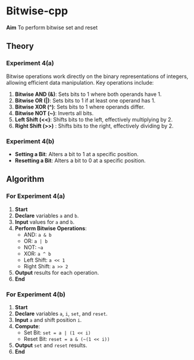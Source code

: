 # Bitwise-cpp
**Aim**
To perform bitwise set and reset

## Theory
### Experiment 4(a)
Bitwise operations work directly on the binary representations of integers, allowing efficient data manipulation. Key operations include:

1. **Bitwise AND (&)**: Sets bits to 1 where both operands have 1.
2. **Bitwise OR (|)**: Sets bits to 1 if at least one operand has 1.
3. **Bitwise XOR (^)**: Sets bits to 1 where operands differ.
4. **Bitwise NOT (~)**: Inverts all bits.
5. **Left Shift (<<)**: Shifts bits to the left, effectively multiplying by 2.
6. **Right Shift (>>)**
: Shifts bits to the right, effectively dividing by 2.

### Experiment 4(b)
- **Setting a Bit**: Alters a bit to 1 at a specific position.
- **Resetting a Bit**: Alters a bit to 0 at a specific position.

## Algorithm

### For Experiment 4(a)
1. **Start**
2. **Declare** variables `a` and `b`.
3. **Input** values for `a` and `b`.
4. **Perform Bitwise Operations**:
   - AND: `a & b`
   - OR: `a | b`
   - NOT: `~a`
   - XOR: `a ^ b`
   - Left Shift: `a << 1`
   - Right Shift: `a >> 2`
5. **Output** results for each operation.
6. **End**

### For Experiment 4(b)
1. **Start**
2. **Declare** variables `a`, `i`, `set`, and `reset`.
3. **Input** `a` and shift position `i`.
4. **Compute**:
   - Set Bit: `set = a | (1 << i)`
   - Reset Bit: `reset = a & (~(1 << i))`
5. **Output** `set` and `reset` results.
6. **End**
